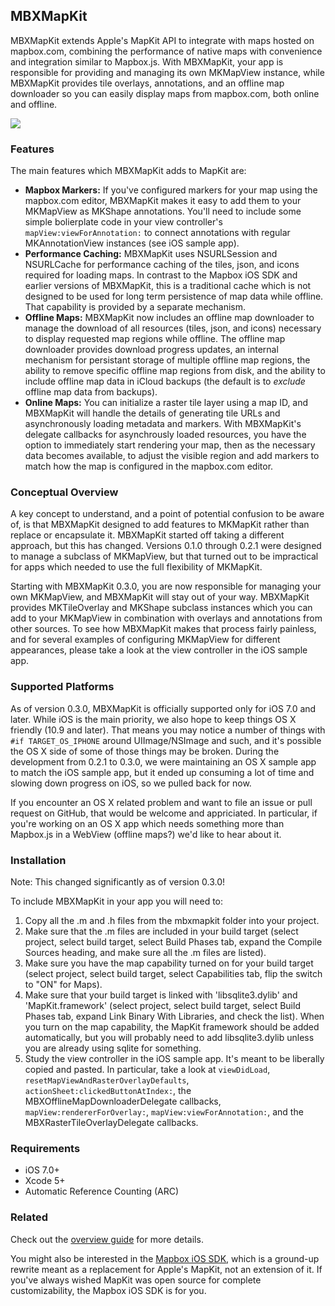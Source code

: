 MBXMapKit
---------

MBXMapKit extends Apple's MapKit API to integrate with maps hosted on mapbox.com, combining the performance of native maps with convenience and integration similar to Mapbox.js. With MBXMapKit, your app is responsible for providing and managing its own MKMapView instance, while MBXMapKit provides tile overlays, annotations, and an offline map downloader so you can easily display maps from mapbox.com, both online and offline.

[![](https://raw.github.com/mapbox/mbxmapkit/packaging/screenshot.png)]()

### Features

The main features which MBXMapKit adds to MapKit are:
 * **Mapbox Markers:** If you've configured markers for your map using the mapbox.com editor, MBXMapKit makes it easy to add them to your MKMapView as MKShape annotations. You'll need to include some simple bolierplate code in your view controller's `mapView:viewForAnnotation:` to connect annotations with regular MKAnnotationView instances (see iOS sample app).
 * **Performance Caching:** MBXMapKit uses NSURLSession and NSURLCache for performance caching of the tiles, json, and icons required for loading maps. In contrast to the Mapbox iOS SDK and earlier versions of MBXMapKit, this is a traditional cache which is not designed to be used for long term persistence of map data while offline. That capability is provided by a separate mechanism.
 * **Offline Maps:** MBXMapKit now includes an offline map downloader to manage the download of all resources (tiles, json, and icons) necessary to display requested map regions while offline. The offline map downloader provides download progress updates, an internal mechanism for persistant storage of multiple offline map regions, the ability to remove specific offline map regions from disk, and the ability to include offline map data in iCloud backups (the default is to *exclude* offline map data from backups).
 * **Online Maps:** You can initialize a raster tile layer using a map ID, and MBXMapKit will handle the details of generating tile URLs and asynchronously loading metadata and markers. With MBXMapKit's delegate callbacks for asynchrously loaded resources, you have the option to immediately start rendering your map, then as the necessary data becomes available, to adjust the visible region and add markers to match how the map is configured in the mapbox.com editor.


### Conceptual Overview

A key concept to understand, and a point of potential confusion to be aware of, is that MBXMapKit designed to add features to MKMapKit rather than replace or encapsulate it. MBXMapKit started off taking a different approach, but this has changed. Versions 0.1.0 through 0.2.1 were designed to manage a subclass of MKMapView, but that turned out to be impractical for apps which needed to use the full flexibility of MKMapKit.

Starting with MBXMapKit 0.3.0, you are now responsible for managing your own MKMapView, and MBXMapKit will stay out of your way. MBXMapKit provides MKTileOverlay and MKShape subclass instances which you can add to your MKMapView in combination with overlays and annotations from other sources. To see how MBXMapKit makes that process fairly painless, and for several examples of configuring MKMapView for different appearances, please take a look at the view controller in the iOS sample app.


### Supported Platforms

As of version 0.3.0, MBXMapKit is officially supported only for iOS 7.0 and later. While iOS is the main priority, we also hope to keep things OS X friendly (10.9 and later). That means you may notice a number of things with `#if TARGET_OS_IPHONE` around UIImage/NSImage and such, and it's possible the OS X side of some of those things may be broken. During the development from 0.2.1 to 0.3.0, we were maintaining an OS X sample app to match the iOS sample app, but it ended up consuming a lot of time and slowing down progress on iOS, so we pulled back for now.

If you encounter an OS X related problem and want to file an issue or pull request on GitHub, that would be welcome and appriciated. In particular, if you're working on an OS X app which needs something more than Mapbox.js in a WebView (offline maps?) we'd like to hear about it.


### Installation

Note: This changed significantly as of version 0.3.0!

To include MBXMapKit in your app you will need to:
 1. Copy all the .m and .h files from the mbxmapkit folder into your project.
 2. Make sure that the .m files are included in your build target (select project, select build target, select Build Phases tab, expand the Compile Sources heading, and make sure all the .m files are listed).
 3. Make sure you have the map capability turned on for your build target (select project, select build target, select Capabilities tab, flip the switch to "ON" for Maps).
 4. Make sure that your build target is linked with 'libsqlite3.dylib' and 'MapKit.framework' (select project, select build target, select Build Phases tab, expand Link Binary With Libraries, and check the list). When you turn on the map capability, the MapKit framework should be added automatically, but you will probably need to add libsqlite3.dylib unless you are already using sqlite for something.
 5. Study the view controller in the iOS sample app. It's meant to be liberally copied and pasted. In particular, take a look at `viewDidLoad`, `resetMapViewAndRasterOverlayDefaults`, `actionSheet:clickedButtonAtIndex:`, the MBXOfflineMapDownloaderDelegate callbacks, `mapView:rendererForOverlay:`, `mapView:viewForAnnotation:`, and the MBXRasterTileOverlayDelegate callbacks.


### Requirements

 * iOS 7.0+
 * Xcode 5+
 * Automatic Reference Counting (ARC)


### Related

Check out the [overview guide](http://mapbox.com/mbxmapkit/) for more details. 

You might also be interested in the [Mapbox iOS SDK](http://mapbox.com/mapbox-ios-sdk/), which is a ground-up rewrite meant as a replacement for Apple's MapKit, not an extension of it. If you've always wished MapKit was open source for complete customizability, the Mapbox iOS SDK is for you. 
